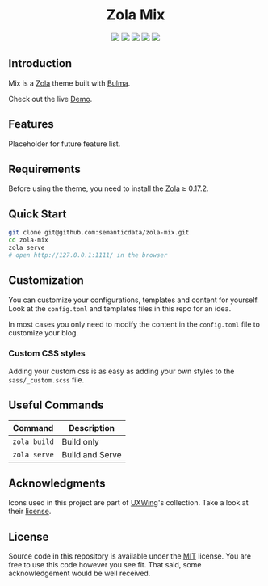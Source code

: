 <h1 align=center>Zola Mix</h1>

<p align="center">
  <img src="https://img.shields.io/github/languages/code-size/semanticdata/zola-mix" />
  <img src="https://img.shields.io/github/repo-size/semanticdata/zola-mix" />
  <img src="https://img.shields.io/github/commit-activity/t/semanticdata/zola-mix" />
  <img src="https://img.shields.io/github/last-commit/semanticdata/zola-mix" />
  <img src="https://img.shields.io/website/https/semanticdata.github.io/zola-mix.svg" />
</p>

## Introduction

Mix is a [Zola](https://www.getzola.org) theme built with [Bulma](https://bulma.io/).

Check out the live [Demo](https://miguelpimentel.do/zola-mix/).

## Features

Placeholder for future feature list.

## Requirements

Before using the theme, you need to install the [Zola](https://www.getzola.org/documentation/getting-started/installation/) ≥ 0.17.2.

## Quick Start

```bash
git clone git@github.com:semanticdata/zola-mix.git
cd zola-mix
zola serve
# open http://127.0.0.1:1111/ in the browser
```

## Customization

You can customize your configurations, templates and content for yourself. Look
at the `config.toml` and templates files in this repo for an idea.

In most cases you only need to modify the content in the `config.toml` file to
customize your blog.

### Custom CSS styles

Adding your custom css is as easy as adding your own styles to the `sass/_custom.scss` file.

## Useful Commands

| Command      | Description     |
| ------------ | --------------- |
| `zola build` | Build only      |
| `zola serve` | Build and Serve |

## Acknowledgments

Icons used in this project are part of <a href="https://uxwing.com/">UXWing</a>'s collection. Take a look at their <a href="https://uxwing.com/license">license</a>.

## License

Source code in this repository is available under the [MIT](LICENSE) license. You are free to use this code however you see fit. That said, some acknowledgement would be well received.
